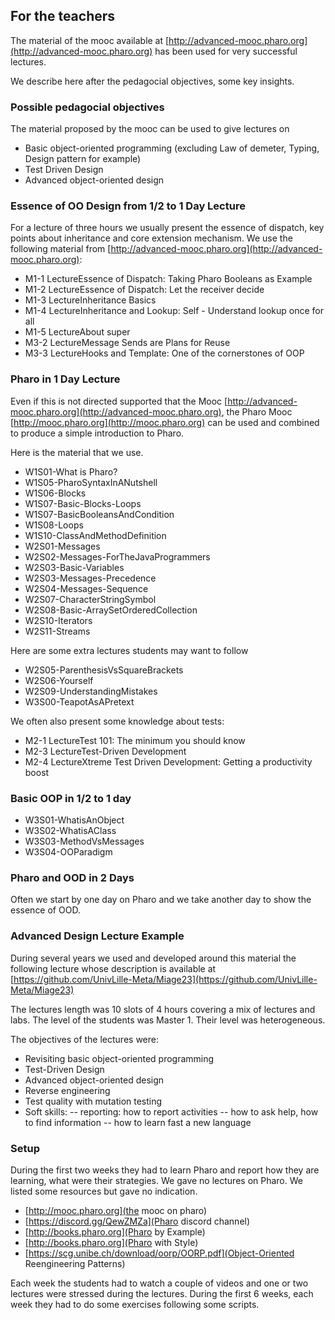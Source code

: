 ## For the teachers

The material of the mooc available at [http://advanced-mooc.pharo.org](http://advanced-mooc.pharo.org) has been used 
for very successful lectures. 

We describe here after the pedagocial objectives, some key insights. 


### Possible pedagocial objectives

The material proposed by the mooc can be used to give lectures on

- Basic object-oriented programming (excluding Law of demeter, Typing, Design pattern for example)
- Test Driven Design 
- Advanced object-oriented design 

### Essence of OO Design from 1/2 to 1 Day Lecture

For a lecture of three hours we usually present the essence of dispatch, key points about inheritance and core extension mechanism.
We use the following material from  [http://advanced-mooc.pharo.org](http://advanced-mooc.pharo.org):

- M1-1 LectureEssence of Dispatch: Taking Pharo Booleans as Example
- M1-2 LectureEssence of Dispatch: Let the receiver decide
- M1-3 LectureInheritance Basics
- M1-4 LectureInheritance and Lookup: Self - Understand lookup once for all
- M1-5 LectureAbout super
- M3-2 LectureMessage Sends are Plans for Reuse
- M3-3 LectureHooks and Template: One of the cornerstones of OOP


### Pharo in 1 Day Lecture

Even if this is not directed supported that the Mooc [http://advanced-mooc.pharo.org](http://advanced-mooc.pharo.org), the Pharo Mooc [http://mooc.pharo.org](http://mooc.pharo.org) can be used and combined to produce a simple introduction to Pharo.

Here is the material that we use.

- W1S01-What is Pharo?
- W1S05-PharoSyntaxInANutshell
- W1S06-Blocks
- W1S07-Basic-Blocks-Loops
- W1S07-BasicBooleansAndCondition
- W1S08-Loops
- W1S10-ClassAndMethodDefinition
- W2S01-Messages
- W2S02-Messages-ForTheJavaProgrammers
- W2S03-Basic-Variables
- W2S03-Messages-Precedence
- W2S04-Messages-Sequence
- W2S07-CharacterStringSymbol
- W2S08-Basic-ArraySetOrderedCollection
- W2S10-Iterators
-  W2S11-Streams

Here are some extra lectures students may want to follow
- W2S05-ParenthesisVsSquareBrackets
- W2S06-Yourself
- W2S09-UnderstandingMistakes
- W3S00-TeapotAsAPretext

We often also present some knowledge about tests:

- M2-1 LectureTest 101: The minimum you should know
- M2-3 LectureTest-Driven Development
- M2-4 LectureXtreme Test Driven Development: Getting a productivity boost

### Basic OOP in 1/2 to 1 day

- W3S01-WhatisAnObject
- W3S02-WhatisAClass
- W3S03-MethodVsMessages
- W3S04-OOParadigm


### Pharo and OOD in 2 Days

Often we start by one day on Pharo and we take another day to show the essence of OOD. 





### Advanced Design Lecture Example

During several years we used and developed around this material the following lecture whose description is available at [https://github.com/UnivLille-Meta/Miage23](https://github.com/UnivLille-Meta/Miage23)

The lectures length was 10 slots of 4 hours covering a mix of lectures and labs. The level of the students was Master 1.
Their level was heterogeneous. 

The objectives of the lectures were: 

- Revisiting basic object-oriented programming 
- Test-Driven Design
- Advanced object-oriented design 
- Reverse engineering
- Test quality with mutation testing
- Soft skills:
-- reporting: how to report activities
-- how to ask help, how to find information
-- how to learn fast a new language

### Setup 

During the first two weeks they had to learn Pharo and report how they are learning, what were their strategies.
We gave no lectures on Pharo. We listed some resources but gave no indication.

- [http://mooc.pharo.org](the mooc on pharo)
- [https://discord.gg/QewZMZa](Pharo discord channel)
- [http://books.pharo.org](Pharo by Example)
- [http://books.pharo.org](Pharo with Style)
- [https://scg.unibe.ch/download/oorp/OORP.pdf](Object-Oriented Reengineering Patterns)



Each week the students had to watch a couple of videos and one or two lectures were stressed during the lectures.
During the first 6 weeks, each week they had to do some exercises following some scripts.


